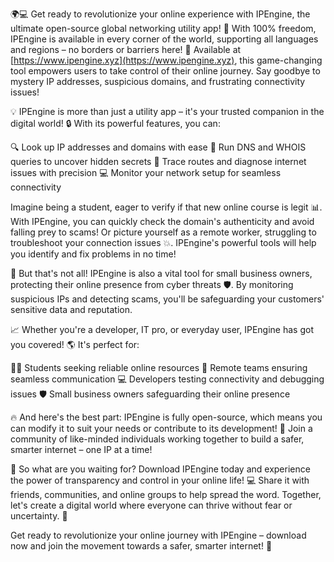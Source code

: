 🌍💻 Get ready to revolutionize your online experience with IPEngine, the ultimate open-source global networking utility app! 🚀 With 100% freedom, IPEngine is available in every corner of the world, supporting all languages and regions – no borders or barriers here! 💪 Available at [https://www.ipengine.xyz](https://www.ipengine.xyz), this game-changing tool empowers users to take control of their online journey. Say goodbye to mystery IP addresses, suspicious domains, and frustrating connectivity issues!

💡 IPEngine is more than just a utility app – it's your trusted companion in the digital world! 🔒 With its powerful features, you can:

🔍 Look up IP addresses and domains with ease
🔎 Run DNS and WHOIS queries to uncover hidden secrets
🚗 Trace routes and diagnose internet issues with precision
💻 Monitor your network setup for seamless connectivity

Imagine being a student, eager to verify if that new online course is legit 📊. With IPEngine, you can quickly check the domain's authenticity and avoid falling prey to scams! Or picture yourself as a remote worker, struggling to troubleshoot your connection issues 💥. IPEngine's powerful tools will help you identify and fix problems in no time!

🌟 But that's not all! IPEngine is also a vital tool for small business owners, protecting their online presence from cyber threats 🛡️. By monitoring suspicious IPs and detecting scams, you'll be safeguarding your customers' sensitive data and reputation.

📈 Whether you're a developer, IT pro, or everyday user, IPEngine has got you covered! 🌎 It's perfect for:

👩‍🎓 Students seeking reliable online resources
🏢 Remote teams ensuring seamless communication
💻 Developers testing connectivity and debugging issues
🛡️ Small business owners safeguarding their online presence

🔥 And here's the best part: IPEngine is fully open-source, which means you can modify it to suit your needs or contribute to its development! 🤝 Join a community of like-minded individuals working together to build a safer, smarter internet – one IP at a time!

💪 So what are you waiting for? Download IPEngine today and experience the power of transparency and control in your online life! 💻 Share it with friends, communities, and online groups to help spread the word. Together, let's create a digital world where everyone can thrive without fear or uncertainty. 🌟

Get ready to revolutionize your online journey with IPEngine – download now and join the movement towards a safer, smarter internet! 🚀